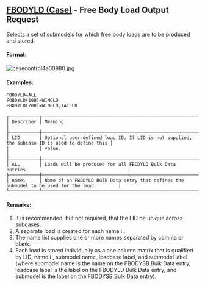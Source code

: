 ## [FBODYLD (Case)](https://help.hexagonmi.com/bundle/MSC_Nastran_2022.4/page/Nastran_Combined_Book/qrg/casecontrol4a/TOC.FBODYLD.Case.xhtml) - Free Body Load Output Request

Selects a set of submodels for which free body loads are to be produced and stored.

#### Format:

![casecontrol4a00980.jpg](https://help-be.hexagonmi.com/bundle/MSC_Nastran_2022.4/page/Nastran_Combined_Book/qrg/casecontrol4a/../../../assets/casecontrol4a00980.jpg?_LANG=enus)  

#### Examples:

```nastran
FBODYLD=ALL 
FOBDYLD(100)=WINGLD 
FBODYLD(200)=WINGLD,TAILLD
```

```text
┌───────────┬──────────────────────────────────────────────────────────────────────────────────────────────┐
│ Describer │ Meaning                                                                                      │
├───────────┼──────────────────────────────────────────────────────────────────────────────────────────────┤
│ LID       │ Optional user-defined load ID. If LID is not supplied, the subcase ID is used to define this │
│           │ value.                                                                                       │
├───────────┼──────────────────────────────────────────────────────────────────────────────────────────────┤
│ ALL       │ Loads will be produced for all FBODYLD Bulk Data entries.                                    │
├───────────┼──────────────────────────────────────────────────────────────────────────────────────────────┤
│ namei     │ Name of an FBODYLD Bulk Data entry that defines the submodel to be used for the load.        │
└───────────┴──────────────────────────────────────────────────────────────────────────────────────────────┘
```

#### Remarks:

1. It is recommended, but not required, that the LID be unique across subcases.
2. A separate load is created for each name i .
3. The name list supplies one or more names separated by comma or blank.
4. Each load is stored individually as a one column matrix that is qualified by LID, name i , submodel name, loadcase label, and submodel label (where submodel name is the name on the FBODYSB Bulk Data entry, loadcase label is the label on the FBODYLD Bulk Data entry, and submodel is the label on the FBODYSB Bulk Data entry).
